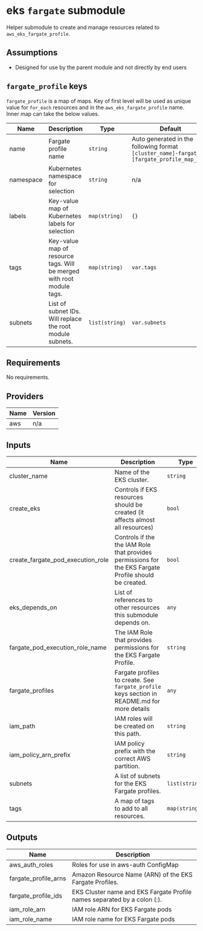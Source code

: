 # eks `fargate` submodule

Helper submodule to create and manage resources related to `aws_eks_fargate_profile`.

## Assumptions
* Designed for use by the parent module and not directly by end users

## `fargate_profile` keys
`fargate_profile` is a map of maps. Key of first level will be used as unique value for `for_each` resources and in the `aws_eks_fargate_profile` name. Inner map can take the below values.

| Name | Description | Type | Default | Required |
|------|-------------|------|---------|:--------:|
| name | Fargate profile name | `string` | Auto generated in the following format `[cluster_name]-fargate-[fargate_profile_map_key]`| no |
| namespace | Kubernetes namespace for selection | `string` | n/a | yes |
| labels | Key-value map of Kubernetes labels for selection | `map(string)` | `{}` | no |
| tags | Key-value map of resource tags. Will be merged with root module tags. | `map(string)` | `var.tags` | no |
| subnets | List of subnet IDs. Will replace the root module subnets. | `list(string)` | `var.subnets` | no |

<!-- BEGINNING OF PRE-COMMIT-TERRAFORM DOCS HOOK -->
## Requirements

No requirements.

## Providers

| Name | Version |
|------|---------|
| aws | n/a |

## Inputs

| Name | Description | Type | Default | Required |
|------|-------------|------|---------|:--------:|
| cluster\_name | Name of the EKS cluster. | `string` | n/a | yes |
| create\_eks | Controls if EKS resources should be created (it affects almost all resources) | `bool` | `true` | no |
| create\_fargate\_pod\_execution\_role | Controls if the the IAM Role that provides permissions for the EKS Fargate Profile should be created. | `bool` | `true` | no |
| eks\_depends\_on | List of references to other resources this submodule depends on. | `any` | `null` | no |
| fargate\_pod\_execution\_role\_name | The IAM Role that provides permissions for the EKS Fargate Profile. | `string` | `null` | no |
| fargate\_profiles | Fargate profiles to create. See `fargate_profile` keys section in README.md for more details | `any` | `{}` | no |
| iam\_path | IAM roles will be created on this path. | `string` | `"/"` | no |
| iam\_policy\_arn\_prefix | IAM policy prefix with the correct AWS partition. | `string` | n/a | yes |
| subnets | A list of subnets for the EKS Fargate profiles. | `list(string)` | `[]` | no |
| tags | A map of tags to add to all resources. | `map(string)` | `{}` | no |

## Outputs

| Name | Description |
|------|-------------|
| aws\_auth\_roles | Roles for use in aws-auth ConfigMap |
| fargate\_profile\_arns | Amazon Resource Name (ARN) of the EKS Fargate Profiles. |
| fargate\_profile\_ids | EKS Cluster name and EKS Fargate Profile names separated by a colon (:). |
| iam\_role\_arn | IAM role ARN for EKS Fargate pods |
| iam\_role\_name | IAM role name for EKS Fargate pods |

<!-- END OF PRE-COMMIT-TERRAFORM DOCS HOOK -->
